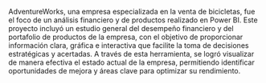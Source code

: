 AdventureWorks, una empresa especializada en la venta de bicicletas, fue el foco de un análisis financiero y de productos realizado en Power BI. 
Este proyecto incluyó un estudio general del desempeño financiero y del portafolio de productos de la empresa, con el objetivo de proporcionar información clara, gráfica e interactiva 
que facilite la toma de decisiones estratégicas y acertadas. A través de esta herramienta, se logró visualizar de manera efectiva el estado actual de la empresa, 
permitiendo identificar oportunidades de mejora y áreas clave para optimizar su rendimiento.
